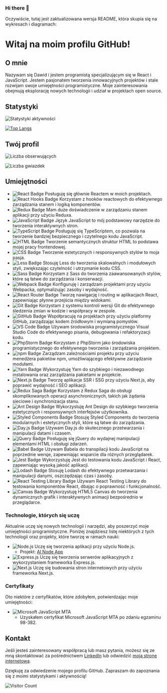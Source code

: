 ### Hi there 👋

Oczywiście, tutaj jest zaktualizowana wersja README, która skupia się na wykresach i diagramach:

# Witaj na moim profilu GitHub!

## O mnie

Nazywam się Dawid i jestem programistą specjalizującym się w React i JavaScript. Jestem pasjonatem tworzenia innowacyjnych projektów i stale rozwijam swoje umiejętności programistyczne. Moje zainteresowania obejmują eksplorację nowych technologii i udział w projektach open source.




## Statystyki

![Statystyki aktywności](https://github-readme-stats.vercel.app/api?username=marksoft92&show_icons=true&theme=radical&count_private=true)

[![Top Langs](https://github-readme-stats.vercel.app/api/top-langs/?username=marksoft92&layout=compact&theme=radical&langs_count=10)](https://github.com/marksoft92)

## Twój profil

![Liczba obserwujących](https://img.shields.io/github/followers/marksoft92?label=Obserwujący&style=social)

![Liczba gwiazdek](https://img.shields.io/github/stars/marksoft92?label=Gwiazdki&style=social)

## Umiejętności
- ![React Badge](https://img.shields.io/badge/-React-61DAFB?logo=react&logoColor=white) Posługuję się głównie Reactem w moich projektach.
- ![React Hooks Badge](https://img.shields.io/badge/-React%20Hooks-61DAFB?logo=react&logoColor=white) Korzystam z hooków reactowych do efektywnego zarządzania stanem i logiką komponentów.
- ![Redux Badge](https://img.shields.io/badge/-Redux-764ABC?logo=redux&logoColor=white) Mam duże doświadczenie w zarządzaniu stanem aplikacji przy użyciu Reduxa.
- ![JavaScript Badge](https://img.shields.io/badge/-JavaScript-F7DF1E?logo=javascript&logoColor=white) Język JavaScript to mój podstawowy narzędzie do tworzenia interaktywnych stron.
- ![TypeScript Badge](https://img.shields.io/badge/-TypeScript-3178C6?logo=typescript&logoColor=white) Posługuję się TypeScriptem, co pozwala na tworzenie bardziej bezpiecznego i czytelnego kodu JavaScript.
- ![HTML Badge](https://img.shields.io/badge/-HTML5-E34F26?logo=html5&logoColor=white) Tworzenie semantycznych struktur HTML to podstawa mojej pracy frontendowej.
- ![CSS Badge](https://img.shields.io/badge/-CSS3-1572B6?logo=css3&logoColor=white) Tworzenie estetycznych i responsywnych stylów to moja pasja.
- ![Less Badge](https://img.shields.io/badge/-Less-1D365D?logo=less&logoColor=white) Stosuję Less do tworzenia skalowalnych i modułowych styli, zwiększając czytelność i utrzymanie kodu CSS.
- ![Sass Badge](https://img.shields.io/badge/-Sass-CC6699?logo=sass&logoColor=white) Korzystam z Sass do tworzenia zaawansowanych stylów, które są łatwe do zarządzania i konserwacji.
- ![Webpack Badge](https://img.shields.io/badge/-Webpack-8DD6F9?logo=webpack&logoColor=white) Konfiguruję i zarządzam projektami przy użyciu Webpacka, optymalizując zasoby i wydajność.
- ![React Router Badge](https://img.shields.io/badge/-React%20Router-CA4245?logo=react-router&logoColor=white) Tworzę nawigację i routing w aplikacjach React, zapewniając płynne przejścia między widokami.
- ![Git Badge](https://img.shields.io/badge/-Git-F05032?logo=git&logoColor=white) Korzystam z systemu kontroli wersji Git do efektywnego śledzenia zmian w kodzie i współpracy w zespole.
- ![GitHub Badge](https://img.shields.io/badge/-GitHub-181717?logo=github&logoColor=white) Współpracuję na projektach przy użyciu platformy GitHub, zarządzając kodem źródłowym i wymianą pomysłów.
- ![VS Code Badge](https://img.shields.io/badge/-VS%20Code-007ACC?logo=visual-studio-code&logoColor=white) Używam środowiska programistycznego Visual Studio Code do efektywnego pisania, debugowania i refaktoryzacji kodu.
- ![PhpStorm Badge](https://img.shields.io/badge/-PhpStorm-000000?logo=phpstorm&logoColor=white) Korzystam z PhpStorm jako środowiska programistycznego do efektywnego tworzenia i zarządzania projektem.
- ![npm Badge](https://img.shields.io/badge/-npm-CB3837?logo=npm&logoColor=white) Zarządzam zależnościami projektu przy użyciu menedżera pakietów npm, umożliwiającego efektywne zarządzanie modułami.
- ![Yarn Badge](https://img.shields.io/badge/-Yarn-2C8EBB?logo=yarn&logoColor=white) Wykorzystuję Yarn do szybkiego i niezawodnego instalowania oraz zarządzania pakietami w projekcie.
- ![Next.js Badge](https://img.shields.io/badge/-Next.js-000000?logo=next.js&logoColor=white) Tworzę aplikacje SSR i SSG przy użyciu Next.js, aby poprawić wydajność i SEO aplikacji.
- ![Redux Saga Badge](https://img.shields.io/badge/-Redux%20Saga-999999?logo=redux-saga&logoColor=white) Korzystam z Redux Saga do obsługi skomplikowanych operacji asynchronicznych, takich jak żądania sieciowe i synchronizacja stanu.
- ![Ant Design Badge](https://img.shields.io/badge/-Ant%20Design-0170FE?logo=ant-design&logoColor=white) Wykorzystuję Ant Design do szybkiego tworzenia estetycznych i responsywnych interfejsów użytkownika.
- ![Styled Components Badge](https://img.shields.io/badge/-Styled%20Components-DB7093?logo=styled-components&logoColor=white) Stosuję Styled Components do tworzenia modularnych i estetycznych styli, które są łatwe do zarządzania.
- ![Day.js Badge](https://img.shields.io/badge/-Day.js-F9C300?logo=javascript&logoColor=white) Używam Day.js do skutecznego przetwarzania i manipulacji datami i czasem.
- ![jQuery Badge](https://img.shields.io/badge/-jQuery-0769AD?logo=jquery&logoColor=white) Posługuję się jQuery do wydajnej manipulacji elementami HTML i obsługi zdarzeń.
- ![Babel Badge](https://img.shields.io/badge/-Babel-F9DC3E?logo=babel&logoColor=white) Używam Babela do transpilacji kodu JavaScript na poprzednie wersje, zapewniając wsparcie dla różnych przeglądarek.
- ![Jest Badge](https://img.shields.io/badge/-Jest-C21325?logo=jest&logoColor=white) Wykorzystuję Jest do testowania kodu JavaScript i React, zapewniając wysoką jakość aplikacji.
- ![Lodash Badge](https://img.shields.io/badge/-Lodash-14A800?logo=lodash&logoColor=white) Stosuję Lodash do efektywnego przetwarzania i manipulacji danymi, oszczędzając czas i zasoby.
- ![React Testing Library Badge](https://img.shields.io/badge/-React%20Testing%20Library-E33332?logo=testing-library&logoColor=white) Używam React Testing Library do testowania komponentów React, dbając o poprawność i funkcjonalność.
- ![Canvas Badge](https://img.shields.io/badge/-Canvas-150F1D?logo=html5&logoColor=white) Wykorzystuję HTML5 Canvas do tworzenia dynamicznych grafik i interaktywnych animacji bezpośrednio w przeglądarce.

### Technologie, których się uczę

Aktualnie uczę się nowych technologii i narzędzi, aby poszerzyć moje umiejętności programistyczne. Poniżej znajdziesz listę niektórych z tych technologii oraz projekty, które tworzę w ramach nauki:

- ![Node.js](https://img.shields.io/badge/-Node.js-339933?logo=node.js&logoColor=white) Uczę się tworzenia aplikacji przy użyciu Node.js.
  - Projekt: [AI Node App](https://github.com/marksoft92/ai-node-app)
- ![Express.js](https://img.shields.io/badge/-Express.js-000000?logo=express&logoColor=white) Uczę się tworzenia serwerów aplikacyjnych z wykorzystaniem frameworka Express.js.
- ![Next.js](https://img.shields.io/badge/-Next.js-000000?logo=next.js&logoColor=white) Uczę się budowania stron internetowych przy użyciu frameworka Next.js.

### Certyfikaty

Oto niektóre z certyfikatów, które zdobyłem, potwierdzając moje umiejętności:

- ![Microsoft JavaScript MTA](https://img.shields.io/badge/-Microsoft%20JavaScript%20MTA-0078D4?logo=microsoft&logoColor=white) 
  - Uzyskałem certyfikat Microsoft JavaScript MTA po zdaniu egzaminu 98-382.



## Kontakt

Jeśli jesteś zainteresowany współpracą lub masz pytania, możesz się ze mną skontaktować za pośrednictwem [LinkedIn](https://www.linkedin.com/in/dawid-bie%C5%84kowski/) lub odwiedzić [moją stronę internetową](https://www.code-review.pl).

Dziękuję za odwiedzenie mojego profilu GitHub. Zapraszam do zapoznania się z moimi statystykami i aktywnością!

![Visitor Count](https://visitor-badge.glitch.me/badge?page_id=marksoft92)

<!--
**marksoft92/marksoft92** is a ✨ _special_ ✨ repository because its `README.md` (this file) appears on your GitHub profile.

Here are some ideas to get you started:

- 🔭 I’m currently working on ...
- 🌱 I’m currently learning ...
- 👯 I’m looking to collaborate on ...
- 🤔 I’m looking for help with ...
- 💬 Ask me about ...
- 📫 How to reach me: ...
- 😄 Pronouns: ...
- ⚡ Fun fact: ...
-->
